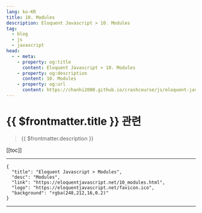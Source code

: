 ```yaml
---
lang: ko-KR
title: 10. Modules
description: Eloquent Javascript > 10. Modules
tag: 
  - blog
  - js
  - javascript
head:
  - - meta:
    - property: og:title
      content: Eloquent Javascript > 10. Modules
    - property: og:description
      content: 10. Modules
    - property: og:url
      content: https://chanhi2000.github.io/crashcourse/js/eloquent-javascript/10.html
---
```


# {{ $frontmatter.title }} 관련

> {{ $frontmatter.description }}

[[toc]]

---

```component VPCard
{
  "title": "Eloquent Javascript > Modules",
  "desc": "Modules",
  "link": "https://eloquentjavascript.net/10_modules.html",
  "logo": "https://eloquentjavascript.net/favicon.ico",
  "background": "rgba(248,212,16,0.2)"
}
```

---

<TagLinks />